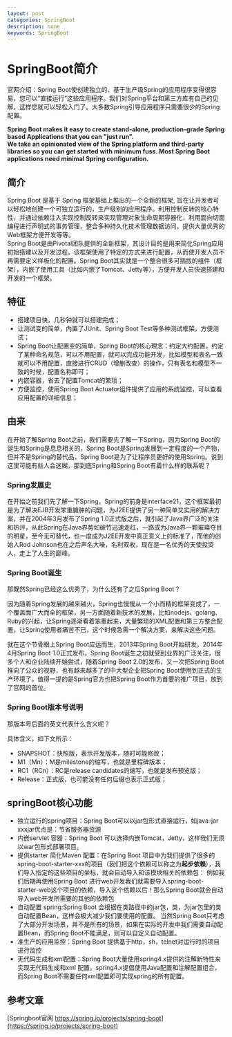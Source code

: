 ```yaml
---
layout: post
categories: SpringBoot
description: none
keywords: SpringBoot
---
```

# SpringBoot简介   
官网介绍：Spring Boot使创建独立的、基于生产级Spring的应用程序变得很容易，您可以“直接运行”这些应用程序。我们对Spring平台和第三方库有自己的见解，这样您就可以轻松入门了。大多数Spring引导应用程序只需要很少的Spring配置。

**Spring Boot makes it easy to create stand-alone, production-grade Spring based Applications that you can "just run".**  
**We take an opinionated view of the Spring platform and third-party libraries so you can get started with minimum fuss. Most Spring Boot applications need minimal Spring configuration.**  

## 简介

Spring Boot 是基于 Spring 框架基础上推出的一个全新的框架, 旨在让开发者可以轻松地创建一个可独立运行的，生产级别的应用程序。利用控制反转的核心特性，并通过依赖注入实现控制反转来实现管理对象生命周期容器化，利用面向切面编程进行声明式的事务管理，整合多种持久化技术管理数据访问，提供大量优秀的Web框架方便开发等等。  
Spring Boot是由Pivotal团队提供的全新框架，其设计目的是用来简化Spring应用初始搭建以及开发过程。该框架使用了特定的方式来进行配置，从而使开发人员不再需要定义样板化的配置。Spring Boot其实就是一个整合很多可插拔的组件（框架），内嵌了使用工具（比如内嵌了Tomcat、Jetty等），方便开发人员快速搭建和开发的一个框架。  

## 特征

- 搭建项目快，几秒钟就可以搭建完成；
- 让测试变的简单，内置了JUnit、Spring Boot Test等多种测试框架，方便测试；
- Spring Boot让配置变的简单，Spring Boot的核心理念：约定大约配置，约定了某种命名规范，可以不用配置，就可以完成功能开发，比如模型和表名一致就可以不用配置，直接进行CRUD（增删改查）的操作，只有表名和模型不一致的时候，配置名称即可；
- 内嵌容器，省去了配置Tomcat的繁琐；
- 方便监控，使用Spring Boot Actuator组件提供了应用的系统监控，可以查看应用配置的详细信息；

## 由来

在开始了解Spring Boot之前，我们需要先了解一下Spring，因为Spring Boot的诞生和Spring是息息相关的，Spring Boot是Spring发展到一定程度的一个产物，但并不是Spring的替代品，Spring Boot是为了让程序员更好的使用Spring。说到这里可能有些人会迷糊，那到底Spring和Spring Boot有着什么样的联系呢？

### Spring发展史

在开始之前我们先了解一下Spring，Spring的前身是interface21，这个框架最初是为了解决EJB开发笨重臃肿的问题，为J2EE提供了另一种简单又实用的解决方案，并在2004年3月发布了Spring 1.0正式版之后，就引起了Java界广泛的关注和热评，从此Spring在Java界势如破竹迅速走红，一路成为Java界一颗璀璨夺目的明星，至今无可替代，也一度成为J2EE开发中真正意义上的标准了，而他的创始人Rod Johnson也在之后声名大噪，名利双收，现在是一名优秀的天使投资人，走上了人生的巅峰。

### Spring Boot诞生

那既然Spring已经这么优秀了，为什么还有了之后Spring Boot？  

因为随着Spring发展的越来越火，Spring也慢慢从一个小而精的框架变成了，一个覆盖面广大而全的框架，另一方面随着新技术的发展，比如nodejs、golang、Ruby的兴起，让Spring逐渐看着笨重起来，大量繁琐的XML配置和第三方整合配置，让Spring使用者痛苦不已，这个时候急需一个解决方案，来解决这些问题。  

就在这个节骨眼上Spring Boot应运而生，2013年Spring Boot开始研发，2014年4月Spring Boot 1.0正式发布，Spring Boot诞生之初就受到业界的广泛关注，很多个人和企业陆续开始尝试，随着Spring Boot 2.0的发布，又一次把Spring Boot推向了公众的视野，也有越来越多了的中大型企业把Spring Boot使用到正式的生产环境了。值得一提的是Spring官方也把Spring Boot作为首要的推广项目，放到了官网的首位。  

### Spring Boot版本号说明

那版本号后面的英文代表什么含义呢？

具体含义，如下文所示：  

- SNAPSHOT：快照版，表示开发版本，随时可能修改；
- M1（Mn）：M是milestone的缩写，也就是里程碑版本；
- RC1（RCn）：RC是release candidates的缩写，也就是发布预览版；
- Release：正式版，也可能没有任何后缀也表示正式版；

## springBoot核心功能

- 独立运行的spring项目：Spring Boot可以以jar包形式直接运行，如java-jar xxxjar优点是：节省服务器资源
- 内嵌servlet 容器：Spring Boot 可以选择内嵌Tomcat，Jetty，这样我们无须以war包形式部署项目。
- 提供starter 简化Maven 配置：在Spring Boot 项目中为我们提供了很多的spring-boot-starter-xxx的项目（我们把这个依赖可以称之为**起步依赖**），我们导入指定的这些项目的坐标，就会自动导入和该模块相关的依赖包：
  例如我们后期再使用Spring Boot 进行web开发我们就需要导入spring-boot-starter-web这个项目的依赖，导入这个依赖以后！那么Spring Boot就会自动导入web开发所需要的其他的依赖包
- 自动配置 spring:Spring Boot 会根据在类路径中的jar包，类，为jar包里的类自动配置Bean，这样会极大减少我们要使用的配置。
  当然Spring Boot只考虑了大部分开发场景，并不是所有的场景，如果在实际的开发中我们需要自动配置Bean，而Spring Boot不能满足，则可以自定义自动配置。
- 准生产的应用监控：Spring Boot 提供基于http，sh，telnet对运行时的项目进行监控
- 无代码生成和xml配置：Spring Boot大量使用spring4.x提供的注解新特性来实现无代码生成和xml 配置。spring4.x提倡使用Java配置和注解配置组合，而Spring Boot不需要任何xml配置即可实现spring的所有配置。


## 参考文章  
[Springboot官网  https://spring.io/projects/spring-boot](https://spring.io/projects/spring-boot)
